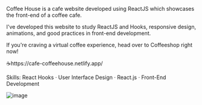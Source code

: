 Coffee House is a cafe website developed using ReactJS which showcases the front-end of a coffee cafe.

I've developed this website to study ReactJS and Hooks, responsive design, animations, and good practices in front-end development. 


If you're craving a virtual coffee experience, head over to Coffeeshop right now! 


☕️https://cafe-coffeehouse.netlify.app/


Skills: React Hooks · User Interface Design · React.js · Front-End Development


![image](https://github.com/hrish1012/Cafe-coffeehouse/assets/113937257/503fdae9-1bae-4783-b123-24c3d739a3f1)


